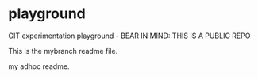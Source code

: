 playground
==========

GIT experimentation playground - BEAR IN MIND: THIS IS A PUBLIC REPO

This is the mybranch readme file.

my adhoc readme.